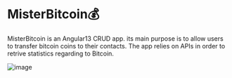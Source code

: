 # MisterBitcoin💰

MisterBitcoin is an Angular13 CRUD app. its main purpose is to allow users to transfer bitcoin coins to their contacts.
The app relies on APIs in order to retrive statistics regarding to Bitcoin.


![image](https://user-images.githubusercontent.com/91840306/151887727-3878d75f-5109-40e0-9504-8edf5509f209.png)


